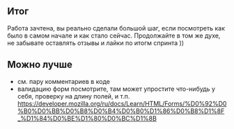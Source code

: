 ## Итог
Работа зачтена, вы реально сделали большой шаг, если посмотреть как было в самом начале и как стало сейчас.
Продолжайте в том же духе, не забывате оставлять отзывы и лайки по итогм спринта ))

## Можно лучше
- см. пару комментариев в коде
- валидацию форм посмотрите, там может упростите что-нибудь у себя, проверку на длину полей, и т.п.
https://developer.mozilla.org/ru/docs/Learn/HTML/Forms/%D0%92%D0%B0%D0%BB%D0%B8%D0%B4%D0%B0%D1%86%D0%B8%D1%8F_%D1%84%D0%BE%D1%80%D0%BC%D1%8B



